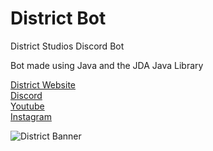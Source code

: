 # District Bot
 District Studios Discord Bot
 
 Bot made using Java and the JDA Java Library
 
 [District Website](https://districtmeps.com)  
 [Discord](https://discord.gg/7DkcHW8)  
 [Youtube](https://www.youtube.com/user/Theplatypusofdoom363)  
 [Instagram](https://www.instagram.com/district.team/)  

![District Banner](https://cdn.discordapp.com/attachments/391819251465322498/665032447427084308/uhhhhhh.png)

